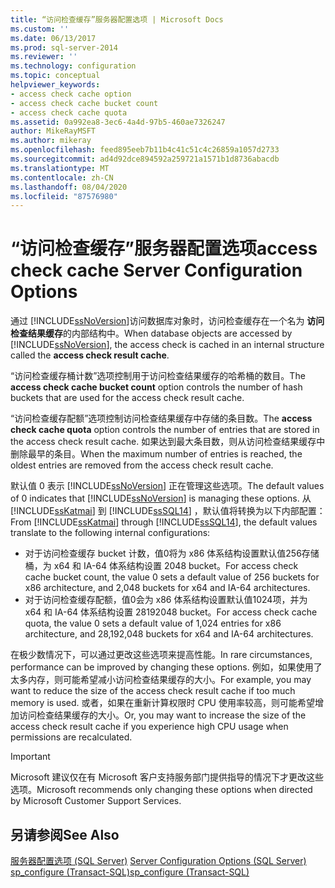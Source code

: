 ```yaml
---
title: “访问检查缓存”服务器配置选项 | Microsoft Docs
ms.custom: ''
ms.date: 06/13/2017
ms.prod: sql-server-2014
ms.reviewer: ''
ms.technology: configuration
ms.topic: conceptual
helpviewer_keywords:
- access check cache option
- access check cache bucket count
- access check cache quota
ms.assetid: 0a992ea8-3ec6-4a4d-97b5-460ae7326247
author: MikeRayMSFT
ms.author: mikeray
ms.openlocfilehash: feed895eeb7b11b4c41c51c4c26859a1057d2733
ms.sourcegitcommit: ad4d92dce894592a259721a1571b1d8736abacdb
ms.translationtype: MT
ms.contentlocale: zh-CN
ms.lasthandoff: 08/04/2020
ms.locfileid: "87576980"
---
```

# <a name="access-check-cache-server-configuration-options"></a><span data-ttu-id="2f42e-102">“访问检查缓存”服务器配置选项</span><span class="sxs-lookup"><span data-stu-id="2f42e-102">access check cache Server Configuration Options</span></span>
<span data-ttu-id="2f42e-103">通过 [!INCLUDE[ssNoVersion](../../includes/ssnoversion-md.md)]访问数据库对象时，访问检查缓存在一个名为 **访问检查结果缓存**的内部结构中。</span><span class="sxs-lookup"><span data-stu-id="2f42e-103">When database objects are accessed by [!INCLUDE[ssNoVersion](../../includes/ssnoversion-md.md)], the access check is cached in an internal structure called the **access check result cache**.</span></span> 
  
<span data-ttu-id="2f42e-104">“访问检查缓存桶计数”选项控制用于访问检查结果缓存的哈希桶的数目。</span><span class="sxs-lookup"><span data-stu-id="2f42e-104">The **access check cache bucket count** option controls the number of hash buckets that are used for the access check result cache.</span></span> 

<span data-ttu-id="2f42e-105">“访问检查缓存配额”选项控制访问检查结果缓存中存储的条目数。</span><span class="sxs-lookup"><span data-stu-id="2f42e-105">The **access check cache quota** option controls the number of entries that are stored in the access check result cache.</span></span> <span data-ttu-id="2f42e-106">如果达到最大条目数，则从访问检查结果缓存中删除最早的条目。</span><span class="sxs-lookup"><span data-stu-id="2f42e-106">When the maximum number of entries is reached, the oldest entries are removed from the access check result cache.</span></span>
  
<span data-ttu-id="2f42e-107">默认值 0 表示 [!INCLUDE[ssNoVersion](../../includes/ssnoversion-md.md)] 正在管理这些选项。</span><span class="sxs-lookup"><span data-stu-id="2f42e-107">The default values of 0 indicates that [!INCLUDE[ssNoVersion](../../includes/ssnoversion-md.md)] is managing these options.</span></span> <span data-ttu-id="2f42e-108">从 [!INCLUDE[ssKatmai](../../includes/ssKatmai-md.md)] 到 [!INCLUDE[ssSQL14](../../includes/sssql14-md.md)] ，默认值将转换为以下内部配置：</span><span class="sxs-lookup"><span data-stu-id="2f42e-108">From [!INCLUDE[ssKatmai](../../includes/ssKatmai-md.md)] through [!INCLUDE[ssSQL14](../../includes/sssql14-md.md)], the default values translate to the following internal configurations:</span></span>
-   <span data-ttu-id="2f42e-109">对于访问检查缓存 bucket 计数，值0将为 x86 体系结构设置默认值256存储桶，为 x64 和 IA-64 体系结构设置 2048 bucket。</span><span class="sxs-lookup"><span data-stu-id="2f42e-109">For access check cache bucket count, the value 0 sets a default value of 256 buckets for x86 architecture, and 2,048 buckets for x64 and IA-64 architectures.</span></span>
-   <span data-ttu-id="2f42e-110">对于访问检查缓存配额，值0会为 x86 体系结构设置默认值1024项，并为 x64 和 IA-64 体系结构设置 28192048 bucket。</span><span class="sxs-lookup"><span data-stu-id="2f42e-110">For access check cache quota, the value 0 sets a default value of 1,024 entries for x86 architecture, and 28,192,048 buckets for x64 and IA-64 architectures.</span></span>

<span data-ttu-id="2f42e-111">在极少数情况下，可以通过更改这些选项来提高性能。</span><span class="sxs-lookup"><span data-stu-id="2f42e-111">In rare circumstances, performance can be improved by changing these options.</span></span> <span data-ttu-id="2f42e-112">例如，如果使用了太多内存，则可能希望减小访问检查结果缓存的大小。</span><span class="sxs-lookup"><span data-stu-id="2f42e-112">For example, you may want to reduce the size of the access check result cache if too much memory is used.</span></span> <span data-ttu-id="2f42e-113">或者，如果在重新计算权限时 CPU 使用率较高，则可能希望增加访问检查结果缓存的大小。</span><span class="sxs-lookup"><span data-stu-id="2f42e-113">Or, you may want to increase the size of the access check result cache if you experience high CPU usage when permissions are recalculated.</span></span>

> [!IMPORTANT]
> <span data-ttu-id="2f42e-114">Microsoft 建议仅在有 Microsoft 客户支持服务部门提供指导的情况下才更改这些选项。</span><span class="sxs-lookup"><span data-stu-id="2f42e-114">Microsoft recommends only changing these options when directed by Microsoft Customer Support Services.</span></span>
  
## <a name="see-also"></a><span data-ttu-id="2f42e-115">另请参阅</span><span class="sxs-lookup"><span data-stu-id="2f42e-115">See Also</span></span>  
 <span data-ttu-id="2f42e-116">[服务器配置选项 (SQL Server)](server-configuration-options-sql-server.md) </span><span class="sxs-lookup"><span data-stu-id="2f42e-116">[Server Configuration Options &#40;SQL Server&#41;](server-configuration-options-sql-server.md) </span></span>  
 [<span data-ttu-id="2f42e-117">sp_configure &#40;Transact-SQL&#41;</span><span class="sxs-lookup"><span data-stu-id="2f42e-117">sp_configure &#40;Transact-SQL&#41;</span></span>](/sql/relational-databases/system-stored-procedures/sp-configure-transact-sql)  
  
  

